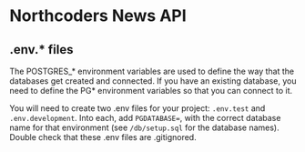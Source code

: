 # Northcoders News API

## .env.* files

The POSTGRES_* environment variables are used to define the way that the databases get created and connected. If you have an existing database, you need to define the PG* environment variables so that you can connect to it.

You will need to create two .env files for your project: `.env.test` and `.env.development`. Into each, add `PGDATABASE=`, with the correct database name for that environment (see `/db/setup.sql` for the database names). Double check that these .env files are .gitignored.